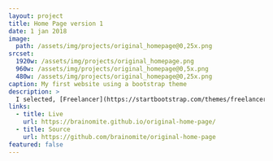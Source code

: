 ```yaml
---
layout: project
title: Home Page version 1
date: 1 jan 2018
image:
  path: /assets/img/projects/original_homepage@0,25x.png
srcset:
  1920w: /assets/img/projects/original_homepage.png
  960w: /assets/img/projects/original_homepage@0,5x.png
  480w: /assets/img/projects/original_homepage@0,25x.png
caption: My first website using a bootstrap theme
description: >
  I selected, [Freelancer](https://startbootstrap.com/themes/freelancer/), a bootstrap theme. I then modified the theme to my needs
links:
  - title: Live
    url: https://brainomite.github.io/original-home-page/
  - title: Source
    url: https://github.com/brainomite/original-home-page
featured: false
---
```

